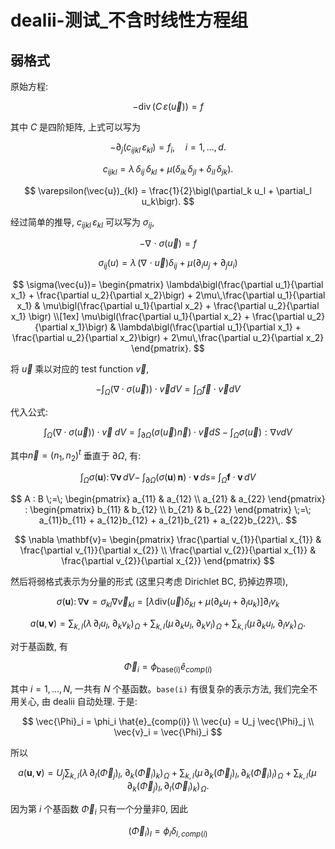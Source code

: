# dealii-测试_不含时线性方程组

## 弱格式

原始方程:

$$
-\operatorname{div}\bigl(C\,\varepsilon(\vec{u})\bigr) = f
$$

其中 $C$ 是四阶矩阵, 上式可以写为

$$
-\partial_j\bigl(c_{ijkl}\,\varepsilon_{kl}\bigr) = f_i,\quad i = 1,\dots,d.
$$

$$
c_{ijkl} = \lambda\,\delta_{ij}\,\delta_{kl} \;+\; \mu\bigl(\delta_{ik}\,\delta_{jl} + \delta_{il}\,\delta_{jk}\bigr).
$$

$$
\varepsilon(\vec{u})_{kl} = \frac{1}{2}\bigl(\partial_k u_l + \partial_l u_k\bigr).
$$

经过简单的推导, $c_{ijkl}\,\varepsilon_{kl}$ 可以写为 $\sigma_{ij}$,

$$
-\nabla\!\cdot\sigma(\vec{u}) = f
$$

$$
\sigma_{ij}(u) = \lambda\,(\nabla\!\cdot \vec{u})\delta_{ij} + \mu (\partial_i u_j + \partial_j u_i)
$$

$$
\sigma(\vec{u})=
\begin{pmatrix}
\lambda\bigl(\frac{\partial u_1}{\partial x_1} + \frac{\partial u_2}{\partial x_2}\bigr) + 2\mu\,\frac{\partial u_1}{\partial x_1}
&
\mu\bigl(\frac{\partial u_1}{\partial x_2} + \frac{\partial u_2}{\partial x_1} \bigr)
\\[1ex]
\mu\bigl(\frac{\partial u_1}{\partial x_2} + \frac{\partial u_2}{\partial x_1}\bigr)
&
\lambda\bigl(\frac{\partial u_1}{\partial x_1} + \frac{\partial u_2}{\partial x_2}\bigr) + 2\mu\,\frac{\partial u_2}{\partial x_2}
\end{pmatrix}.
$$

将 $\vec{u}$ 乘以对应的 test function $\vec{v}$, 

$$
-\int_{\Omega} \bigl(\nabla \cdot \sigma(\vec{u})\bigr)\cdot \vec{v} dV=
\int_{\Omega} \vec{f}\cdot \vec{v} dV
$$

代入公式: 

$$
\int_{\Omega} \bigl(\nabla \cdot \sigma(\vec{u})\bigr)\cdot \vec{v} \;dV=
\int_{\partial\Omega}\bigl(\sigma(\vec{u}) \vec{n}\bigr)\cdot \vec{v} dS-
\int_{\Omega}\sigma(\vec{u}):\nabla v dV
$$

其中$\vec{n} = (n_1,n_2)^t$ 垂直于 $\partial \Omega$, 有:


$$
\int_{\Omega}\sigma\bigl(\mathbf{u}\bigr)\colon\nabla\mathbf{v}\,dV-\;\int_{\partial\Omega}\bigl(\sigma(\mathbf{u})\,\mathbf{n}\bigr)\cdot\mathbf{v}\,ds=\;\int_{\Omega}\mathbf{f}\cdot\mathbf{v}\,dV
$$

$$
A : B \;=\;
\begin{pmatrix}
a_{11} & a_{12} \\
a_{21} & a_{22}
\end{pmatrix}
:
\begin{pmatrix}
b_{11} & b_{12} \\
b_{21} & b_{22}
\end{pmatrix}
\;=\;
a_{11}b_{11} + a_{12}b_{12} + a_{21}b_{21} + a_{22}b_{22}\,.
$$


$$
\nabla \mathbf{v}=
\begin{pmatrix}
\frac{\partial v_{1}}{\partial x_{1}} & \frac{\partial v_{1}}{\partial x_{2}} \\
\frac{\partial v_{2}}{\partial x_{1}} & \frac{\partial v_{2}}{\partial x_{2}}
\end{pmatrix}
$$

然后将弱格式表示为分量的形式 (这里只考虑 Dirichlet BC, 扔掉边界项), 

$$
\sigma\bigl(\mathbf{u}\bigr)\colon\nabla\mathbf{v}=\sigma_{kl}\nabla\vec{v}_{kl} = [\lambda \text{div}(\vec{u})\delta_{kl}+\mu (\partial_k u_l + \partial_l u_k)]\partial_l v_k 
$$

$$
a(\mathbf{u}, \mathbf{v})=
\sum_{k,l}
\bigl(\lambda\,\partial_l u_l,\;\partial_k v_k\bigr)_{\!\Omega}
\;+\;\sum_{k,l}
\bigl(\mu\,\partial_k u_l,\;\partial_k v_l\bigr)_{\!\Omega}
\;+\;\sum_{k,l}
\bigl(\mu\,\partial_k u_l,\;\partial_l v_k\bigr)_{\!\Omega}.
$$

对于基函数, 有

$$
\vec{\Phi}_i = \phi_{\text{base(i)}} \hat{e}_{comp(i)}
$$

其中 $i = 1,...,N$, 一共有 $N$ 个基函数。`base(i)` 有很复杂的表示方法, 我们完全不用关心, 由 dealii 自动处理. 于是:

$$
\vec{\Phi}_i = \phi_i \hat{e}_{comp(i)} \\
\vec{u} = U_j \vec{\Phi}_j \\
\vec{v}_i = \vec{\Phi}_i
$$

所以 

$$
a(\mathbf{u}, \mathbf{v})=
U_j\sum_{k,l}
\bigl(\lambda\,\partial_l (\vec{\Phi}_j)_l,\;\partial_k (\vec{\Phi}_i)_k\bigr)_{\!\Omega}
+\sum_{k,l}
\bigl(\mu\,\partial_k (\vec{\Phi}_j)_l,\partial_k (\vec{\Phi}_i)_l\bigr)_{\!\Omega}
\;+\;\sum_{k,l}
\bigl(\mu\,\partial_k (\vec{\Phi}_j)_l,\partial_l (\vec{\Phi}_i)_k\bigr)_{\!\Omega}.
$$

因为第 $i$ 个基函数 $\vec{\Phi}_i$ 只有一个分量非0, 因此

$$
(\vec{\Phi}_i)_l = \phi_i \delta_{l,comp(i)}
$$
<!--stackedit_data:
eyJoaXN0b3J5IjpbLTkzODA0MzQwNywtMTA0NjI5Mzk2NCwtNT
M0NDQ0NzQzLDE4NjA4NDc3MDYsLTUzNjYwMzIwMSw2MTE1MTE4
MjgsLTEyNTk0OTkwNjcsLTk2OTY2MDA2MywtMTM2MjIwMDk4N1
19
-->